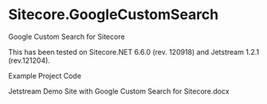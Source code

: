 Sitecore.GoogleCustomSearch
===========================

Google Custom Search for Sitecore

This has been tested on Sitecore.NET 6.6.0 (rev. 120918) and Jetstream 1.2.1 (rev.121204).

Example Project Code

Jetstream Demo Site with Google Custom Search for Sitecore.docx